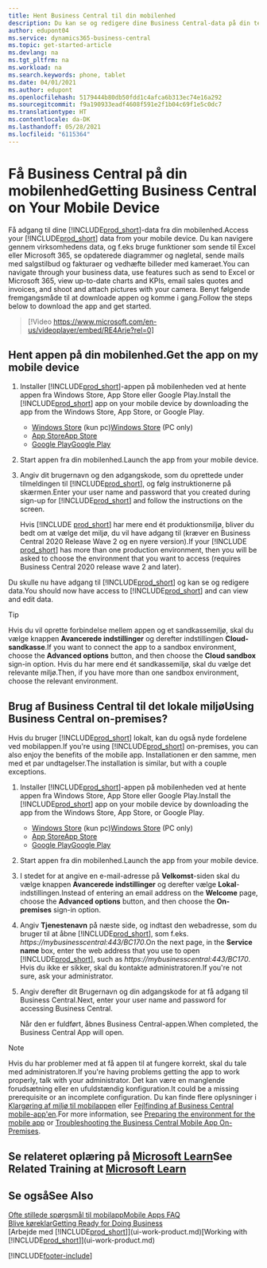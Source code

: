 ```yaml
---
title: Hent Business Central til din mobilenhed
description: Du kan se og redigere dine Business Central-data på din telefon eller tablet.
author: edupont04
ms.service: dynamics365-business-central
ms.topic: get-started-article
ms.devlang: na
ms.tgt_pltfrm: na
ms.workload: na
ms.search.keywords: phone, tablet
ms.date: 04/01/2021
ms.author: edupont
ms.openlocfilehash: 5179444b80db50fdd1c4afca6b313ec74e16a292
ms.sourcegitcommit: f9a190933eadf4608f591e2f1b04c69f1e5c0dc7
ms.translationtype: HT
ms.contentlocale: da-DK
ms.lasthandoff: 05/28/2021
ms.locfileid: "6115364"
---
```

# <a name="getting-business-central-on-your-mobile-device"></a><span data-ttu-id="167c7-103">Få Business Central på din mobilenhed</span><span class="sxs-lookup"><span data-stu-id="167c7-103">Getting Business Central on Your Mobile Device</span></span>

<span data-ttu-id="167c7-104">Få adgang til dine [!INCLUDE[prod_short](includes/prod_short.md)]-data fra din mobilenhed.</span><span class="sxs-lookup"><span data-stu-id="167c7-104">Access your [!INCLUDE[prod_short](includes/prod_short.md)] data from your mobile device.</span></span> <span data-ttu-id="167c7-105">Du kan navigere gennem virksomhedens data, og f.eks bruge funktioner som sende til Excel eller Microsoft 365, se opdaterede diagrammer og nøgletal, sende mails med salgstilbud og fakturaer og vedhæfte billeder med kameraet.</span><span class="sxs-lookup"><span data-stu-id="167c7-105">You can navigate through your business data, use features such as send to Excel or Microsoft 365, view up-to-date charts and KPIs, email sales quotes and invoices, and shoot and attach pictures with your camera.</span></span> <span data-ttu-id="167c7-106">Benyt følgende fremgangsmåde til at downloade appen og komme i gang.</span><span class="sxs-lookup"><span data-stu-id="167c7-106">Follow the steps below to download the app and get started.</span></span>

> [!Video https://www.microsoft.com/en-us/videoplayer/embed/RE4Arje?rel=0]

## <a name="get-the-app-on-my-mobile-device"></a><span data-ttu-id="167c7-107">Hent appen på din mobilenhed.</span><span class="sxs-lookup"><span data-stu-id="167c7-107">Get the app on my mobile device</span></span>

1. <span data-ttu-id="167c7-108">Installer [!INCLUDE[prod_short](includes/prod_short.md)]-appen på mobilenheden ved at hente appen fra Windows Store, App Store eller Google Play.</span><span class="sxs-lookup"><span data-stu-id="167c7-108">Install the [!INCLUDE[prod_short](includes/prod_short.md)] app on your mobile device by downloading the app from the Windows Store, App Store, or Google Play.</span></span>  

   - <span data-ttu-id="167c7-109">[Windows Store](https://go.microsoft.com/fwlink/?LinkId=734848) (kun pc)</span><span class="sxs-lookup"><span data-stu-id="167c7-109">[Windows Store](https://go.microsoft.com/fwlink/?LinkId=734848) (PC only)</span></span>
   - [<span data-ttu-id="167c7-110">App Store</span><span class="sxs-lookup"><span data-stu-id="167c7-110">App Store</span></span>](https://go.microsoft.com/fwlink/?LinkId=734847)
   - [<span data-ttu-id="167c7-111">Google Play</span><span class="sxs-lookup"><span data-stu-id="167c7-111">Google Play</span></span>](https://go.microsoft.com/fwlink/?LinkId=734849)
2. <span data-ttu-id="167c7-112">Start appen fra din mobilenhed.</span><span class="sxs-lookup"><span data-stu-id="167c7-112">Launch the app from your mobile device.</span></span>
3. <span data-ttu-id="167c7-113">Angiv dit brugernavn og den adgangskode, som du oprettede under tilmeldingen til [!INCLUDE[prod_short](includes/prod_short.md)], og følg instruktionerne på skærmen.</span><span class="sxs-lookup"><span data-stu-id="167c7-113">Enter your user name and password that you created during sign-up for [!INCLUDE[prod_short](includes/prod_short.md)] and follow the instructions on the screen.</span></span>

    <span data-ttu-id="167c7-114">Hvis [!INCLUDE [prod_short](includes/prod_short.md)] har mere end ét produktionsmiljø, bliver du bedt om at vælge det miljø, du vil have adgang til (kræver en Business Central 2020 Release Wave 2 og en nyere version).</span><span class="sxs-lookup"><span data-stu-id="167c7-114">If your [!INCLUDE [prod_short](includes/prod_short.md)] has more than one production environment, then you will be asked to choose the environment that you want to access (requires Business Central 2020 release wave 2 and later).</span></span>

<span data-ttu-id="167c7-115">Du skulle nu have adgang til [!INCLUDE[prod_short](includes/prod_short.md)] og kan se og redigere data.</span><span class="sxs-lookup"><span data-stu-id="167c7-115">You should now have access to [!INCLUDE[prod_short](includes/prod_short.md)] and can view and edit data.</span></span>  

> [!TIP]
> <span data-ttu-id="167c7-116">Hvis du vil oprette forbindelse mellem appen og et sandkassemiljø, skal du vælge knappen **Avancerede indstillinger** og derefter indstillingen **Cloud-sandkasse**.</span><span class="sxs-lookup"><span data-stu-id="167c7-116">If you want to connect the app to a sandbox environment, choose the **Advanced options** button, and then choose the **Cloud sandbox** sign-in option.</span></span> <span data-ttu-id="167c7-117">Hvis du har mere end ét sandkassemiljø, skal du vælge det relevante miljø.</span><span class="sxs-lookup"><span data-stu-id="167c7-117">Then, if you have more than one sandbox environment, choose the relevant environment.</span></span>

## <a name="using-business-central-on-premises"></a><span data-ttu-id="167c7-118">Brug af Business Central til det lokale miljø</span><span class="sxs-lookup"><span data-stu-id="167c7-118">Using Business Central on-premises?</span></span>

<span data-ttu-id="167c7-119">Hvis du bruger [!INCLUDE[prod_short](includes/prod_short.md)] lokalt, kan du også nyde fordelene ved mobilappen.</span><span class="sxs-lookup"><span data-stu-id="167c7-119">If you're using [!INCLUDE[prod_short](includes/prod_short.md)] on-premises, you can also enjoy the benefits of the mobile app.</span></span> <span data-ttu-id="167c7-120">Installationen er den samme, men med et par undtagelser.</span><span class="sxs-lookup"><span data-stu-id="167c7-120">The installation is similar, but with a couple exceptions.</span></span>

1. <span data-ttu-id="167c7-121">Installer [!INCLUDE[prod_short](includes/prod_short.md)]-appen på mobilenheden ved at hente appen fra Windows Store, App Store eller Google Play.</span><span class="sxs-lookup"><span data-stu-id="167c7-121">Install the [!INCLUDE[prod_short](includes/prod_short.md)] app on your mobile device by downloading the app from the Windows Store, App Store, or Google Play.</span></span>  

   - <span data-ttu-id="167c7-122">[Windows Store](https://go.microsoft.com/fwlink/?LinkId=734848) (kun pc)</span><span class="sxs-lookup"><span data-stu-id="167c7-122">[Windows Store](https://go.microsoft.com/fwlink/?LinkId=734848) (PC only)</span></span>
   - [<span data-ttu-id="167c7-123">App Store</span><span class="sxs-lookup"><span data-stu-id="167c7-123">App Store</span></span>](https://go.microsoft.com/fwlink/?LinkId=734847)
   - [<span data-ttu-id="167c7-124">Google Play</span><span class="sxs-lookup"><span data-stu-id="167c7-124">Google Play</span></span>](https://go.microsoft.com/fwlink/?LinkId=734849)
2. <span data-ttu-id="167c7-125">Start appen fra din mobilenhed.</span><span class="sxs-lookup"><span data-stu-id="167c7-125">Launch the app from your mobile device.</span></span>
3. <span data-ttu-id="167c7-126">I stedet for at angive en e-mail-adresse på **Velkomst**-siden skal du vælge knappen **Avancerede indstillinger** og derefter vælge **Lokal**-indstillingen.</span><span class="sxs-lookup"><span data-stu-id="167c7-126">Instead of entering an email address on the **Welcome** page, choose the **Advanced options** button, and then choose the **On-premises** sign-in option.</span></span>
4. <span data-ttu-id="167c7-127">Angiv **Tjenestenavn** på næste side, og indtast den webadresse, som du bruger til at åbne [!INCLUDE[prod_short](includes/prod_short.md)], som f.eks. *https://mybusinesscentral:443/BC170*.</span><span class="sxs-lookup"><span data-stu-id="167c7-127">On the next page, in the **Service name** box, enter the web address that you use to open [!INCLUDE[prod_short](includes/prod_short.md)], such as *https://mybusinesscentral:443/BC170*.</span></span> <span data-ttu-id="167c7-128">Hvis du ikke er sikker, skal du kontakte administratoren.</span><span class="sxs-lookup"><span data-stu-id="167c7-128">If you're not sure, ask your administrator.</span></span>
5. <span data-ttu-id="167c7-129">Angiv derefter dit Brugernavn og din adgangskode for at få adgang til Business Central.</span><span class="sxs-lookup"><span data-stu-id="167c7-129">Next, enter your user name and password for accessing Business Central.</span></span>

   <span data-ttu-id="167c7-130">Når den er fuldført, åbnes Business Central-appen.</span><span class="sxs-lookup"><span data-stu-id="167c7-130">When completed, the Business Central App will open.</span></span>

> [!NOTE]
> <span data-ttu-id="167c7-131">Hvis du har problemer med at få appen til at fungere korrekt, skal du tale med administratoren.</span><span class="sxs-lookup"><span data-stu-id="167c7-131">If you're having problems getting the app to work properly, talk with your administrator.</span></span> <span data-ttu-id="167c7-132">Det kan være en manglende forudsætning eller en ufuldstændig konfiguration.</span><span class="sxs-lookup"><span data-stu-id="167c7-132">It could be a missing prerequisite or an incomplete configuration.</span></span> <span data-ttu-id="167c7-133">Du kan finde flere oplysninger i [Klargøring af miljø til mobilappen](/dynamics365/business-central/dev-itpro/deployment/install-business-central-app#prereqs) eller [Fejlfinding af Business Central mobile-app'en](/dynamics365/business-central/dev-itpro/developer/devenv-troubleshooting-the-mobile-app).</span><span class="sxs-lookup"><span data-stu-id="167c7-133">For more information, see  [Preparing the environment for the mobile app](/dynamics365/business-central/dev-itpro/deployment/install-business-central-app#prereqs) or [Troubleshooting the Business Central Mobile App On-Premises](/dynamics365/business-central/dev-itpro/developer/devenv-troubleshooting-the-mobile-app).</span></span>

## <a name="see-related-training-at-microsoft-learn"></a><span data-ttu-id="167c7-134">Se relateret oplæring på [Microsoft Learn](/learn/modules/alternative-interfaces-dynamics-365-business-central/index)</span><span class="sxs-lookup"><span data-stu-id="167c7-134">See Related Training at [Microsoft Learn](/learn/modules/alternative-interfaces-dynamics-365-business-central/index)</span></span>

## <a name="see-also"></a><span data-ttu-id="167c7-135">Se også</span><span class="sxs-lookup"><span data-stu-id="167c7-135">See Also</span></span>

[<span data-ttu-id="167c7-136">Ofte stillede spørgsmål til mobilapp</span><span class="sxs-lookup"><span data-stu-id="167c7-136">Mobile Apps FAQ</span></span>](ui-mobile-faq.yml)  
[<span data-ttu-id="167c7-137">Blive køreklar</span><span class="sxs-lookup"><span data-stu-id="167c7-137">Getting Ready for Doing Business</span></span>](ui-get-ready-business.md)  
<span data-ttu-id="167c7-138">[Arbejde med [!INCLUDE[prod_short](includes/prod_short.md)]](ui-work-product.md)</span><span class="sxs-lookup"><span data-stu-id="167c7-138">[Working with [!INCLUDE[prod_short](includes/prod_short.md)]](ui-work-product.md)</span></span>  


[!INCLUDE[footer-include](includes/footer-banner.md)]